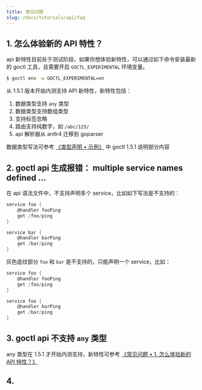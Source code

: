 ```yaml
---
title: 常见问题
slug: /docs/tutorials/api/faq
---
```


## 1. 怎么体验新的 API 特性？

api 新特性目前处于测试阶段，如果你想体验新特性，可以通过如下命令安装最新的 goctl 工具，且需要开启 `GOCTL_EXPERIMENTAL` 环境变量。

```bash
$ goctl env -w GOCTL_EXPERIMENTAL=on
```

从 1.5.1 版本开始内测支持 API 新特性，新特性包括：

1. 数据类型支持 `any` 类型
1. 数据类型支持数组类型
1. 支持标签忽略
1. 路由支持纯数字，如 `/abc/123/`
1. api 解析器从 antlr4 迁移到 goparser

数据类型写法可参考 <a href="/docs/tutorials/api/types#示例" target="_blank"> 《类型声明 • 示例》</a> 中 goctl 1.5.1 说明部分内容

## 2. goctl api 生成报错： multiple service names defined ...

在 api 语法文件中，不支持声明多个 service，比如如下写法是不支持的：

```go {1,6}
service foo {
    @handler fooPing
    get /foo/ping
}

service bar {
    @handler barPing
    get /bar/ping
}
```

灰色底纹部分 `foo` 和 `bar` 是不支持的，只能声明一个 service，比如：

```go {1,6}
service foo {
    @handler fooPing
    get /foo/ping
}

service foo {
    @handler barPing
    get /bar/ping
}
```

## 3. goctl api 不支持 `any` 类型

any 类型在 1.5.1 才开始内测支持，新特性可参考 <a href="/docs/tutorials/api/faq#1-怎么体验新的-api-特性" target="_blank"> 《常见问题 • 1. 怎么体验新的 API 特性？》</a>

## 4. 